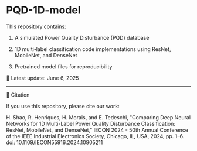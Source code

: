 # PQD-1D-model
This repository contains:

1. A simulated Power Quality Disturbance (PQD) database

2. 1D multi-label classification code implementations using ResNet, MobileNet, and DenseNet

3. Pretrained model files for reproducibility

📌 Latest update: June 6, 2025
_________________________________________________________________________________________________________________________
📖 Citation

If you use this repository, please cite our work:

H. Shao, R. Henriques, H. Morais, and E. Tedeschi,
"Comparing Deep Neural Networks for 1D Multi-Label Power Quality Disturbance Classification: ResNet, MobileNet, and DenseNet,"
IECON 2024 - 50th Annual Conference of the IEEE Industrial Electronics Society, Chicago, IL, USA, 2024, pp. 1–6.
doi: 10.1109/IECON55916.2024.10905211
